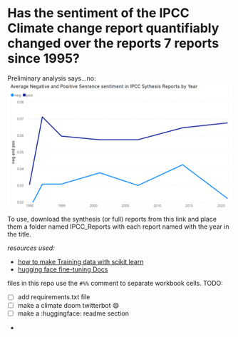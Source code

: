 # Has the sentiment of the IPCC Climate change report quantifiably changed over the reports 7 reports since 1995?

Preliminary analysis says...no:
![Chart of IPCC Sentiment](Sentiment_Chart.png)

To use, download the synthesis (or full) reports from this link and place them a folder named IPCC_Reports with each report named with the year in the title. 

*resources used:*
- <a href = 'https://towardsdatascience.com/natural-language-generation-part-2-gpt-2-and-huggingface-f3acb35bc86a'>how to make Training data with scikit learn</a>
- <a href='https://huggingface.co/course/chapter3/3?fw=pt'>hugging face fine-tuning Docs</a>

files in this repo use the `#%%` comment to separate workbook cells. 
TODO:

- [ ] add requirements.txt file
- [ ] make a climate doom twitterbot :smile:
- [ ] make a :huggingface: readme section
-